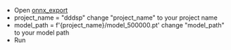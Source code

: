 - Open [onnx_export](onnx_export.py)
- project_name = "dddsp" change "project_name" to your project name
- model_path = f'{project_name}/model_500000.pt' change "model_path" to your model path
- Run
